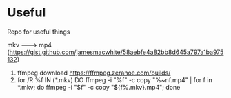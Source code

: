 # Useful
Repo for useful things

mkv ---> mp4 (https://gist.github.com/jamesmacwhite/58aebfe4a82bb8d645a797a1ba975132)
1. ffmpeg download https://ffmpeg.zeranoe.com/builds/
2. for /R %f IN (*.mkv) DO ffmpeg -i "%f" -c copy "%~nf.mp4" | for f in *.mkv; do ffmpeg -i "$f" -c copy "${f%.mkv}.mp4"; done
